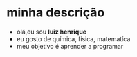 # minha descrição
- olá,eu sou **luiz henrique**
- eu gosto de química, física, matematíca
- meu objetivo é aprender a programar 
